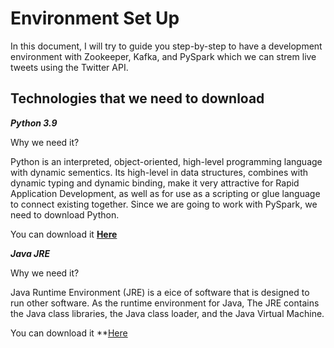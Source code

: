 # Environment Set Up
In this document, I will try to guide you step-by-step to have a development environment with Zookeeper, Kafka, and PySpark which we can strem live tweets using the Twitter API.

## Technologies that we need to download
***Python 3.9***

Why we need it?

Python is an interpreted, object-oriented, high-level programming language with dynamic sementics. Its high-level in data structures, combines with dynamic typing and dynamic binding, make it very attractive for Rapid Application Development, as well as for use as a scripting or glue language to connect existing together. Since we are going to work with PySpark, we need to download Python.

You can download it **[Here](https://www.python.org/downloads/release/python-3912/)**


***Java JRE***

Why we need it?

Java Runtime Environment (JRE) is a eice of software that is designed to run other software. As the runtime environment for Java, The JRE contains the Java class libraries, the Java class loader, and the Java Virtual Machine.

You can download it **[Here](https://www.oracle.com/java/technologies/downloads/#jdk18-windows)
